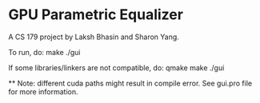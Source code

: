 # GPU Parametric Equalizer
A CS 179 project by Laksh Bhasin and Sharon Yang.

To run, do:
make
./gui

If some libraries/linkers are not compatible, do:
qmake
make
./gui

** Note: different cuda paths might result in compile error.
See gui.pro file for more information.

